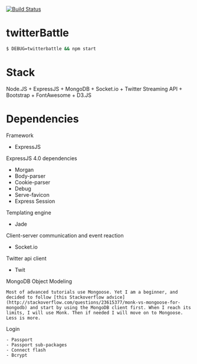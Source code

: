 [![Build Status](https://travis-ci.org/louisguitton/twitterBattle.svg?branch=master)](https://travis-ci.org/louisguitton/twitterBattle)

# twitterBattle

```bash
$ DEBUG=twitterbattle && npm start
```

# Stack

Node.JS + ExpressJS + MongoDB + Socket.io + Twitter Streaming API + Bootstrap + FontAwesome + D3.JS

# Dependencies

Framework

   - ExpressJS        
       
ExpressJS 4.0 dependencies

   - Morgan
   - Body-parser
   - Cookie-parser
   - Debug
   - Serve-favicon
   - Express Session

Templating engine

   - Jade

Client-server communication and event reaction

   - Socket.io

Twitter api client       
    
   - Twit   

MongoDB Object Modeling

	Most of advanced tutorials use Mongoose. Yet I am a beginner, and decided to follow [this Stackoverflow advice](http://stackoverflow.com/questions/23615377/monk-vs-mongoose-for-mongodb) and start by using the MongoDB client first. When I reach its limits, I will use Monk. Then if needed I will move on to Mongoose. Less is more.
   
Login

	- Passport
	- Passport sub-packages
	- Connect flash
	- Bcrypt

